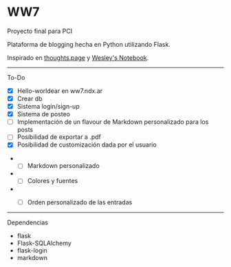 # WW7
Proyecto final para PCI

Plataforma de blogging hecha en Python utilizando Flask.

Inspirado en [thoughts.page](https://thoughts.page/) y [Wesley's Notebook](https://notebook.wesleyac.com/).

---

To-Do
- [x] Hello-worldear en ww7.ndx.ar
- [x] Crear db
- [x] Sistema login/sign-up
- [x] Sistema de posteo
- [ ] Implementación de un flavour de Markdown personalizado para los posts
- [ ] Posibilidad de exportar a .pdf 
- [x] Posibilidad de customización dada por el usuario
- - [ ] Markdown personalizado
- - [ ] Colores y fuentes
- - [ ] Orden personalizado de las entradas


---
Dependencias
- flask
- Flask-SQLAlchemy
- flask-login
- markdown